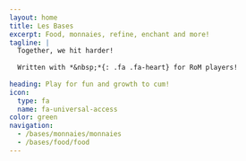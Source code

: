 ```yaml
---
layout: home
title: Les Bases
excerpt: Food, monnaies, refine, enchant and more!
tagline: |
  Together, we hit harder!
  
  Written with *&nbsp;*{: .fa .fa-heart} for RoM players!
  
heading: Play for fun and growth to cum!
icon:
  type: fa
  name: fa-universal-access
color: green
navigation:
  - /bases/monnaies/monnaies
  - /bases/food/food
---
```


